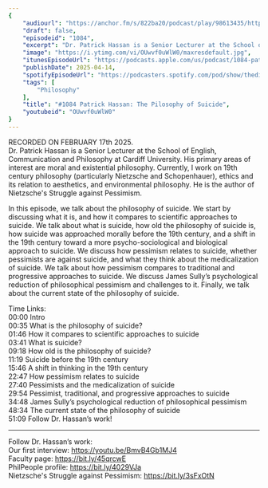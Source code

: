 ```yaml
---
{
	"audiourl": "https://anchor.fm/s/822ba20/podcast/play/98613435/https%3A%2F%2Fd3ctxlq1ktw2nl.cloudfront.net%2Fstaging%2F2025-1-17%2F7ac5da74-6815-fc49-c7a8-865265e6fba9.m4a",
	"draft": false,
	"episodeid": "1084",
	"excerpt": "Dr. Patrick Hassan is a Senior Lecturer at the School of English, Communication and Philosophy at Cardiff University. His primary areas of interest are moral and existential philosophy. Currently, I work on 19th century philosophy (particularly Nietzsche and Schopenhauer), ethics and its relation to aesthetics, and environmental philosophy. He is the author of Nietzsche's Struggle against Pessimism.",
	"image": "https://i.ytimg.com/vi/OUwvf0uWlW0/maxresdefault.jpg",
	"itunesEpisodeUrl": "https://podcasts.apple.com/us/podcast/1084-patrick-hassan-the-pilosophy-of-suicide/id1451347236?i=1000703498070&uo=4",
	"publishDate": 2025-04-14,
	"spotifyEpisodeUrl": "https://podcasters.spotify.com/pod/show/thedissenter/episodes/1084-Patrick-Hassan-The-Pilosophy-of-Suicide-e2uvunr",
	"tags": [
		"Philosophy"
	],
	"title": "#1084 Patrick Hassan: The Pilosophy of Suicide",
	"youtubeid": "OUwvf0uWlW0"
}
---
```

RECORDED ON FEBRUARY 17th 2025.  
Dr. Patrick Hassan is a Senior Lecturer at the School of English, Communication and Philosophy at Cardiff University. His primary areas of interest are moral and existential philosophy. Currently, I work on 19th century philosophy (particularly Nietzsche and Schopenhauer), ethics and its relation to aesthetics, and environmental philosophy. He is the author of Nietzsche's Struggle against Pessimism.

In this episode, we talk about the philosophy of suicide. We start by discussing what it is, and how it compares to scientific approaches to suicide. We talk about what is suicide, how old the philosophy of suicide is, how suicide was approached morally before the 19th century, and a shift in the 19th century toward a more psycho-sociological and biological approach to suicide. We discuss how pessimism relates to suicide, whether pessimists are against suicide, and what they think about the medicalization of suicide. We talk about how pessimism compares to traditional and progressive approaches to suicide. We discuss James Sully’s psychological reduction of philosophical pessimism and challenges to it. Finally, we talk about the current state of the philosophy of suicide.

Time Links:  
<time>00:00</time> Intro  
<time>00:35</time> What is the philosophy of suicide?  
<time>01:46</time> How it compares to scientific approaches to suicide  
<time>03:41</time> What is suicide?  
<time>09:18</time> How old is the philosophy of suicide?  
<time>11:19</time> Suicide before the 19th century  
<time>15:46</time> A shift in thinking in the 19th century  
<time>22:47</time> How pessimism relates to suicide  
<time>27:40</time> Pessimists and the medicalization of suicide  
<time>29:54</time> Pessimist, traditional, and progressive approaches to suicide  
<time>34:48</time> James Sully’s psychological reduction of philosophical pessimism  
<time>48:34</time> The current state of the philosophy of suicide  
<time>51:09</time> Follow Dr. Hassan’s work!

---

Follow Dr. Hassan’s work:  
Our first interview: https://youtu.be/BmvB4Gb1MJ4  
Faculty page: https://bit.ly/45qrcwE  
PhilPeople profile: https://bit.ly/4029VJa  
Nietzsche's Struggle against Pessimism: https://bit.ly/3sFxOtN
